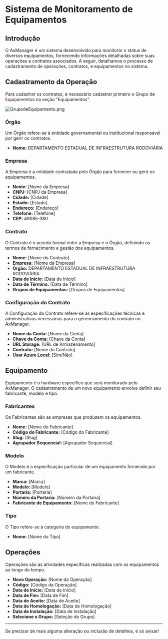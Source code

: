 # Sistema de Monitoramento de Equipamentos

## Introdução

O AxManager é um sistema desenvolvido para monitorar o status de diversos equipamentos, fornecendo informações detalhadas sobre suas operações e contratos associados. A seguir, detalhamos o processo de cadastramento de operações, contratos, e equipamentos no sistema.

## Cadastramento da Operação

Para cadastrar os contratos, é necessário cadastrar primeiro o Grupo de Equipamentos na seção "Equipamentos".

![GrupodeEquipamento.png](GrupodeEquipamento.png)

### Órgão

Um Órgão refere-se à entidade governamental ou institucional responsável por gerir os contratos.

- **Nome:** DEPARTAMENTO ESTADUAL DE INFRAESTRUTURA RODOVIÁRIA

### Empresa

A Empresa é a entidade contratada pelo Órgão para fornecer ou gerir os equipamentos.

- **Nome:** [Nome da Empresa]
- **CNPJ:** [CNPJ da Empresa]
- **Cidade:** [Cidade]
- **Estado:** [Estado]
- **Endereço:** [Endereço]
- **Telefone:** [Telefone]
- **CEP:** 49085-380

### Contrato

O Contrato é o acordo formal entre a Empresa e o Órgão, definindo os termos de fornecimento e gestão dos equipamentos.

- **Nome:** [Nome do Contrato]
- **Empresa:** [Nome da Empresa]
- **Órgão:** DEPARTAMENTO ESTADUAL DE INFRAESTRUTURA RODOVIÁRIA
- **Data de Início:** [Data de Início]
- **Data de Término:** [Data de Término]
- **Grupos de Equipamentos:** [Grupos de Equipamentos]

### Configuração do Contrato

A Configuração do Contrato refere-se às especificações técnicas e administrativas necessárias para o gerenciamento do contrato no AxManager.

- **Nome da Conta:** [Nome da Conta]
- **Chave da Conta:** [Chave da Conta]
- **URL Storage:** [URL de Armazenamento]
- **Contrato:** [Nome do Contrato]
- **Usar Azure Local:** [Sim/Não]

## Equipamento

Equipamento é o hardware específico que será monitorado pelo AxManager. O cadastramento de um novo equipamento envolve definir seu fabricante, modelo e tipo.

### Fabricantes

Os Fabricantes são as empresas que produzem os equipamentos.

- **Nome:** [Nome do Fabricante]
- **Código do Fabricante:** [Código do Fabricante]
- **Slug:** [Slug]
- **Agrupador Sequencial:** [Agrupador Sequencial]

### Modelo

O Modelo é a especificação particular de um equipamento fornecido por um fabricante.

- **Marca:** [Marca]
- **Modelo:** [Modelo]
- **Portaria:** [Portaria]
- **Número da Portaria:** [Número da Portaria]
- **Fabricante de Equipamento:** [Nome do Fabricante]

### Tipo

O Tipo refere-se à categoria do equipamento.

- **Nome:** [Nome do Tipo]

## Operações

Operações são as atividades específicas realizadas com os equipamentos ao longo do tempo.

- **Novo Operação:** [Nome da Operação]
- **Código:** [Código da Operação]
- **Data de Início:** [Data de Início]
- **Data de Fim:** [Data de Fim]
- **Data de Aceite:** [Data de Aceite]
- **Data de Homologação:** [Data de Homologação]
- **Data de Instalação:** [Data de Instalação]
- **Selecione o Grupo:** [Seleção do Grupo]

---

Se precisar de mais alguma alteração ou inclusão de detalhes, é só avisar!